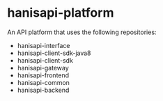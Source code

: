 # hanisapi-platform
An API platform that uses the following repositories: 
* hanisapi-interface
* hanisapi-client-sdk-java8
* hanisapi-client-sdk
* hanisapi-gateway
* hanisapi-frontend
* hanisapi-common
* hanisapi-backend
